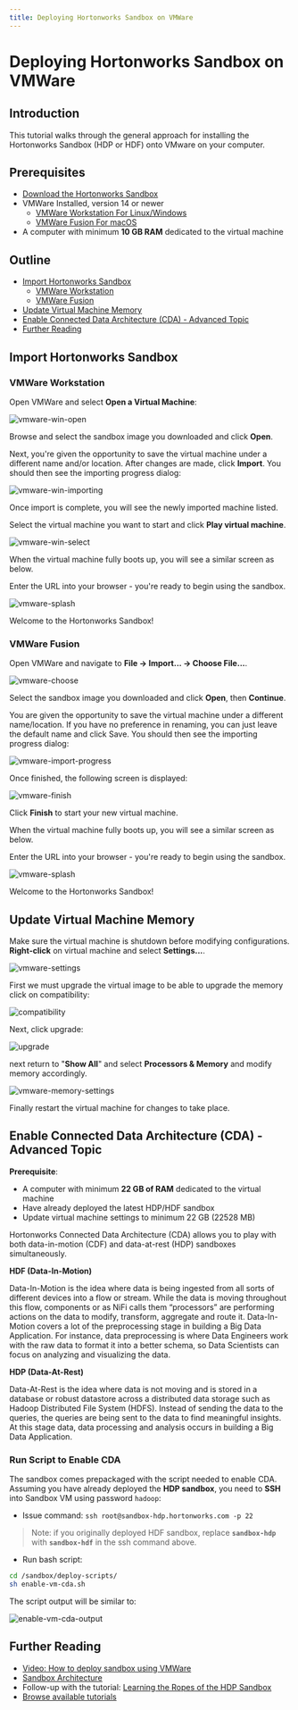 ```yaml
---
title: Deploying Hortonworks Sandbox on VMWare
---
```


# Deploying Hortonworks Sandbox on VMWare

## Introduction

This tutorial walks through the general approach for installing the Hortonworks Sandbox (HDP or HDF) onto VMware on your computer.

## Prerequisites

- [Download the Hortonworks Sandbox](https://www.cloudera.com/downloads/hortonworks-sandbox.html?utm_source=mktg-tutorial)
- VMWare Installed, version 14 or newer
  - [VMWare Workstation For Linux/Windows](https://www.vmware.com/products/workstation-pro.html)
  - [VMWare Fusion For macOS](http://www.vmware.com/products/fusion.html)
- A computer with minimum **10 GB RAM** dedicated to the virtual machine

## Outline

- [Import Hortonworks Sandbox](#import-hortonworks-sandbox)
  - [VMWare Workstation](#vmware-workstation)
  - [VMWare Fusion](#vmware-fusion)
- [Update Virtual Machine Memory](#update-virtual-machine-version)
- [Enable Connected Data Architecture (CDA) - Advanced Topic](#enable-connected-data-architecture-cda---advanced-topic)
- [Further Reading](#further-reading)

## Import Hortonworks Sandbox

### VMWare Workstation

Open VMWare and select **Open a Virtual Machine**:

![vmware-win-open](assets/vmware-win-open.jpg)

Browse and select the sandbox image you downloaded and click **Open**.

Next, you're given the opportunity to save the virtual machine under a different name and/or location. After changes are made, click **Import**. You should then see the importing progress dialog:

![vmware-win-importing](assets/vmware-win-importing.jpg)

Once import is complete, you will see the newly imported machine listed.

Select the virtual machine you want to start and click **Play virtual machine**.

![vmware-win-select](assets/vmware-win-select.jpg)

When the virtual machine fully boots up, you will see a similar screen as below.

Enter the URL into your browser - you're ready to begin using the sandbox.

![vmware-splash](assets/vmware-splash.jpg)

Welcome to the Hortonworks Sandbox!

### VMWare Fusion

Open VMWare and navigate to **File -> Import... -> Choose File...**.

![vmware-choose](assets/vmware-choose.jpg)

Select the sandbox image you downloaded and click **Open**, then **Continue**.

You are given the opportunity to save the virtual machine under a different name/location. If you have no preference in renaming, you can just leave the default name and click Save. You should then see the importing progress dialog:

![vmware-import-progress](assets/vmware-importing.jpg)

Once finished, the following screen is displayed:

![vmware-finish](assets/vmware-finish.jpg)

Click **Finish** to start your new virtual machine.

When the virtual machine fully boots up, you will see a similar screen as below.

Enter the URL into your browser - you're ready to begin using the sandbox.

![vmware-splash](assets/vmware-splash.jpg)

Welcome to the Hortonworks Sandbox!

## Update Virtual Machine Memory

Make sure the virtual machine is shutdown before modifying configurations. **Right-click** on virtual machine and select **Settings...**.

![vmware-settings](assets/vmware-settings.jpg)

First we must upgrade the virtual image to be able to upgrade the memory click on compatibility:

![compatibility](assets/compatibility.jpg)

Next, click upgrade:

![upgrade](assets/upgrade.jpg)

next return to "**Show All**" and select **Processors & Memory** and modify memory accordingly.

![vmware-memory-settings](assets/vmware-memory-settings.jpg)

Finally restart the virtual machine for changes to take place.

## Enable Connected Data Architecture (CDA) - Advanced Topic

**Prerequisite**:
- A computer with minimum **22 GB of RAM** dedicated to the virtual machine
- Have already deployed the latest HDP/HDF sandbox
- Update virtual machine settings to minimum 22 GB (22528 MB)

Hortonworks Connected Data Architecture (CDA) allows you to play with both data-in-motion  (CDF) and data-at-rest (HDP) sandboxes simultaneously.

**HDF (Data-In-Motion)**

Data-In-Motion is the idea where data is being ingested from all sorts of different devices into a flow or stream. While the data is moving throughout this flow, components or as NiFi calls them “processors” are performing actions on the data to modify, transform, aggregate and route it. Data-In-Motion covers a lot of the preprocessing stage in building a Big Data Application. For instance, data preprocessing is where Data Engineers work with the raw data to format it into a better schema, so Data Scientists can focus on analyzing and visualizing the data.

**HDP (Data-At-Rest)**

Data-At-Rest is the idea where data is not moving and is stored in a database or robust datastore across a distributed data storage such as Hadoop Distributed File System (HDFS). Instead of sending the data to the queries, the queries are being sent to the data to find meaningful insights. At this stage data, data processing and analysis occurs in building a Big Data Application.

### Run Script to Enable CDA

The sandbox comes prepackaged with the script needed to enable CDA. Assuming you have already deployed the **HDP sandbox**, you need to **SSH** into Sandbox VM using password `hadoop`:

- Issue command: `ssh root@sandbox-hdp.hortonworks.com -p 22`

> Note: if you originally deployed HDF sandbox, replace **`sandbox-hdp`** with **`sandbox-hdf`** in the ssh command above.

- Run bash script:

```bash
cd /sandbox/deploy-scripts/
sh enable-vm-cda.sh
```

The script output will be similar to:

![enable-vm-cda-output](assets/enable-vm-cda-output.jpg)

## Further Reading

- [Video: How to deploy sandbox using VMWare](https://youtu.be/kZh8bCeEE7s)
- [Sandbox Architecture](https://hortonworks.com/tutorial/sandbox-architecture/)
- Follow-up with the tutorial: [Learning the Ropes of the HDP Sandbox](https://hortonworks.com/tutorial/learning-the-ropes-of-the-hortonworks-sandbox)
- [Browse available tutorials](https://hortonworks.com/tutorials/)
